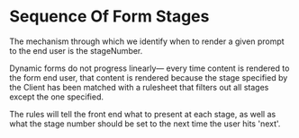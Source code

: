 # Sequence Of Form Stages

The mechanism through which we identify when to render a given prompt  to the end
user is the stageNumber.

Dynamic forms do not progress linearly—
every time content is rendered to the form end user, that content is rendered because the stage specified by the Client has been matched with a rulesheet that filters out all stages except the one specified. 

The rules will tell the front end what to present at each stage, as well as what the stage number should be set to the next time the user hits 'next'.

